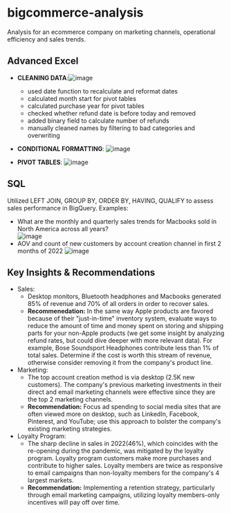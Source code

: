 # bigcommerce-analysis
Analysis for an ecommerce company on marketing channels, operational efficiency and sales trends.

## Advanced Excel
- **CLEANING DATA**:![image](https://github.com/projecttiffany/bigcommerce-sql-analysis/assets/51961132/6cd6bdb9-68cd-42d1-9f41-23b3db9550f7)
  - used date function to recalculate and reformat dates
  - calculated month start for pivot tables
  - calculated purchase year for pivot tables
  - checked whether refund date is before today and removed
  - added binary field to calculate number of refunds
  - manually cleaned names by filtering to bad categories and overwriting


- **CONDITIONAL FORMATTING**: ![image](https://github.com/projecttiffany/bigcommerce-sql-analysis/assets/51961132/c41ade8d-5f9b-415f-9252-80f7741a4c06)<BR>
- **PIVOT TABLES**: ![image](https://github.com/projecttiffany/bigcommerce-sql-analysis/assets/51961132/04566c2d-da2e-4323-80f2-ab6948c6b334)</br>

## SQL

Utilized LEFT JOIN, GROUP BY, ORDER BY, HAVING, QUALIFY to assess sales performance in BigQuery. Examples:
- What are the monthly and quarterly sales trends for Macbooks sold in North America across all years?<br>
    ![image](https://github.com/projecttiffany/bigcommerce-sql-analysis/assets/51961132/b95932f3-e886-469b-bb15-31d85c0ba83a)
- AOV and count of new customers by account creation channel in first 2 months of 2022
  ![image](https://github.com/projecttiffany/bigcommerce-sql-analysis/assets/51961132/5f016be2-3593-4eb6-8208-276f5a0b822a)



## Key Insights & Recommendations
- Sales:
  - Desktop monitors, Bluetooth headphones and Macbooks generated 85% of revenue and 70% of all orders in order to recover sales.
  - **Recommenedation:** In the same way Apple products are favored because of their "just-in-time" inventory system,  evaluate ways to reduce the amount of time and money spent on storing and shipping parts for your non-Apple products (we get some insight by analyzing refund rates, but could dive deeper with more relevant data).  For example, Bose Soundsport Headphones contribute less than 1% of total sales. Determine if the cost is worth this stream of revenue, otherwise consider removing it from the company's product line.
- Marketing:
  - The top account creation method is via desktop (2.5K new customers). The company's previous marketing investments in their direct and email marketing channels were effective since they are the top 2 marketing channels. 
  - **Recommendation:** Focus ad spending to social media sites that are often viewed more on desktop, such as LinkedIn, Facebook, Pinterest, and YouTube; use this approach to bolster the company's existing marketing strategies.
- Loyalty Program:
  - The sharp decline in sales in 2022(46%), which coincides with the re-opening during the pandemic, was mitigated by the loyalty program. Loyalty program customers make more purchases and contribute to higher sales. Loyalty members are twice as responsive to email campaigns than non-loyalty members for the company's 4 largest markets.
  - **Recommendation:** Implementing a retention strategy, particularly through email marketing campaigns, utilizing loyalty members-only incentives will pay off over time. 

